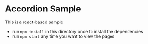 # Accordion Sample

This is a react-based sample
- run `npm install` in this directory once to install the dependencies
- run `npm start` any time you want to view the pages

